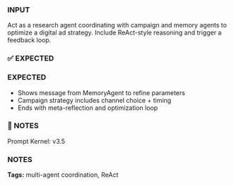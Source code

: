 ### INPUT
Act as a research agent coordinating with campaign and memory agents to optimize a digital ad strategy. Include ReAct-style reasoning and trigger a feedback loop.

### ✅ EXPECTED
### EXPECTED
- Shows message from MemoryAgent to refine parameters
- Campaign strategy includes channel choice + timing
- Ends with meta-reflection and optimization loop

### 🔁 NOTES
Prompt Kernel: v3.5
### NOTES
**Tags:** multi-agent coordination, ReAct
